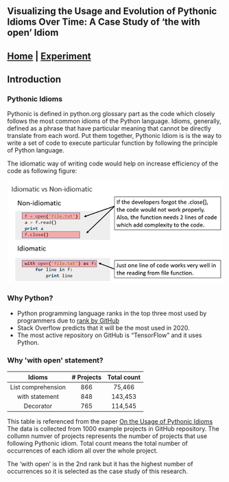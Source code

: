## Visualizing the Usage and Evolution of Pythonic Idioms Over Time: A Case Study of ‘the with open’ Idiom

## [Home](https://muict-seru.github.io/iwesep19-idioms/) | [Experiment](https://github.com/MUICT-SERU/iwesep19-idioms/blob/master/Experiment.md)

## Introduction

### Pythonic Idioms

Pythonic is defined in python.org glossary part as the code which closely follows the most common idioms of the Python language.
Idioms, generally, defined as a phrase that have particular meaning that cannot be directly translate from each word.
Put them together, Pythonic Idiom is is the way to write a set of code to execute particular function by following the principle of Python language.


The idiomatic way of writing code would help on increase efficiency of the code as following figure:

![figure1](https://github.com/MUICT-SERU/iwesep19-idioms/blob/master/Compare.png?raw=true)



### Why Python?

- Python  programming  language  ranks  in  the  top  three  most  used  by programmers due to [rank by GitHub](https://octoverse.github.com/projects#languages)
- Stack Overflow predicts that it will be the most used in 2020.
- The most active repository on GitHub is “TensorFlow” and it uses Python.

### Why 'with open' statement?

|           Idioms           | # Projects |  Total count  |
|:--------------------------:|:----------:|:-------------:|
|    List   comprehension    |     866    |     75,466    |
|     with      statement    |     848    |    143,453    |
|          Decorator         |     765    |    114,545    |

This table is referenced from the paper [On the Usage of Pythonic Idioms](https://www.zora.uzh.ch/id/eprint/156901/1/paper.pdf)
The data is collected from 1000 example projects in GitHub repository. The collumn numver of projects represents the number of projects that use following Pythonic idiom. Total count means the total number of occurrences of each idiom all over the whole project.


The ‘with open’ is in the 2nd rank but it has the highest number of occurrences so it is selected as the case study of this research.
